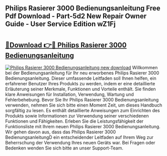 ## Philips Rasierer 3000 Bedienungsanleitung Free Pdf Download - Part-5d2 New Repair Owner Guide - User Service Edition wZ1Fj

# <h2><a href="http://df2r4o.blite.top/?on=Philips+Rasierer+3000+Bedienungsanleitung">🔗Download 👉🔴 Philips Rasierer 3000 Bedienungsanleitung</a></h2>

[![Philips Rasierer 3000 Bedienungsanleitung new download](https://i.imgur.com/lujVjoI.png)](http://df2r4o.blite.top/?on=Philips+Rasierer+3000+Bedienungsanleitung)
Willkommen bei der Bedienungsanleitung für Ihr neu erworbenes Philips Rasierer 3000 Bedienungsanleitung. Dieser umfassende Leitfaden soll Ihnen helfen, ein erfahrener Benutzer Ihres Produkts zu werden, indem er eine detaillierte Erläuterung seiner Merkmale, Funktionen und Vorteile enthält. Sie finden klare Anweisungen für Installation, Verwendung, Wartung und Fehlerbehebung. Bevor Sie Ihr Philips Rasierer 3000 Bedienungsanleitung verwenden, nehmen Sie sich bitte einen Moment Zeit, um dieses Handbuch sorgfältig zu lesen. Es enthält detaillierte Anweisungen zum Einrichten des Produkts sowie Informationen zur Verwendung seiner verschiedenen Funktionen und Fähigkeiten. Erleben Sie die Leistungsfähigkeit der Funktionsliste mit Ihrem neuen Philips Rasierer 3000 Bedienungsanleitung. Wir gehen davon aus, dass das Philips Rasierer 3000 BedienungsanleitungD ein entscheidender Leitfaden auf Ihrem Weg zur Beherrschung der Verwendung Ihres neuen Geräts war. Bei Fragen oder Bedenken wenden Sie sich bitte an unser Support-Team.
